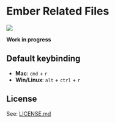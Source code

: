 # Ember Related Files

[
  ![](https://travis-ci.org/josa42/vscode-ember-related-files.svg?branch=master)
](https://travis-ci.org/josa42/vscode-ember-related-files)

**Work in progress**

## Default keybinding

- **Mac**: <kbd>`cmd`</kbd> + <kbd>`r`</kbd>
- **Win/Linux**: <kbd>`alt`</kbd> + <kbd>`ctrl`</kbd> + <kbd>`r`</kbd>

## License

See: [LICENSE.md](https://github.com/josa42/vscode-markdown-table-formatter/blob/master/LICENSE.md)
